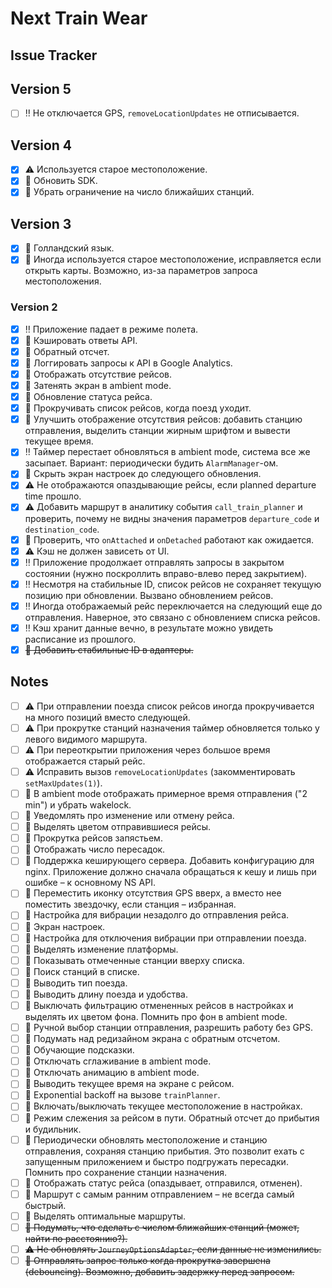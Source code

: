 # Next Train Wear

## Issue Tracker

## Version 5

* [ ] :bangbang: Не отключается GPS, `removeLocationUpdates` не отписывается.

## Version 4

* [x] :warning: Используется старое местоположение.
* [x] :thought_balloon: Обновить SDK.
* [x] :thought_balloon: Убрать ограничение на число ближайших станций.

## Version 3

* [x] :thought_balloon: Голландский язык.
* [x] :thought_balloon: Иногда используется старое местоположение, исправляется если открыть карты. Возможно, из-за параметров запроса местоположения.

### Version 2

* [x] :bangbang: Приложение падает в режиме полета.
* [x] :thought_balloon: Кэшировать ответы API.
* [x] :thought_balloon: Обратный отсчет.
* [x] :thought_balloon: Логгировать запросы к API в Google Analytics.
* [x] :thought_balloon: Отображать отсутствие рейсов.
* [x] :thought_balloon: Затенять экран в ambient mode.
* [x] :thought_balloon: Обновление статуса рейса.
* [x] :thought_balloon: Прокручивать список рейсов, когда поезд уходит.
* [x] :thought_balloon: Улучшить отображение отсутствия рейсов: добавить станцию отправления, выделить станции жирным шрифтом и вывести текущее время.
* [x] :bangbang: Таймер перестает обновляться в ambient mode, система все же засыпает. Вариант: периодически будить `AlarmManager`-ом.
* [x] :thought_balloon: Скрыть экран настроек до следующего обновления.
* [x] :warning: Не отображаются опаздывающие рейсы, если planned departure time прошло.
* [x] :warning: Добавить маршрут в аналитику события `call_train_planner` и проверить, почему не видны значения параметров `departure_code` и `destination_code`.
* [x] :thought_balloon: Проверить, что `onAttached` и `onDetached` работают как ожидается.
* [x] :warning: Кэш не должен зависеть от UI.
* [x] :bangbang: Приложение продолжает отправлять запросы в закрытом состоянии (нужно поскроллить вправо-влево перед закрытием).
* [x] :bangbang: Несмотря на стабильные ID, список рейсов не сохраняет текущую позицию при обновлении. Вызвано обновлением рейсов.
* [x] :bangbang: Иногда отображаемый рейс переключается на следующий еще до отправления. Наверное, это связано с обновлением списка рейсов.
* [x] :bangbang: Кэш хранит данные вечно, в результате можно увидеть расписание из прошлого.
* [x] ~~:thought_balloon: Добавить стабильные ID в адаптеры.~~

## Notes

* [ ] :warning: При отправлении поезда список рейсов иногда прокручивается на много позиций вместо следующей.
* [ ] :warning: При прокрутке станций назначения таймер обновляется только у левого видимого маршрута.
* [ ] :warning: При переоткрытии приложения через большое время отображается старый рейс.
* [ ] :warning: Исправить вызов `removeLocationUpdates` (закомментировать `setMaxUpdates(1)`).
* [ ] :thought_balloon: В ambient mode отображать примерное время отправления ("2 min") и убрать wakelock.
* [ ] :thought_balloon: Уведомлять про изменение или отмену рейса.
* [ ] :thought_balloon: Выделять цветом отправившиеся рейсы.
* [ ] :thought_balloon: Прокрутка рейсов запястьем.
* [ ] :thought_balloon: Отображать число пересадок.
* [ ] :thought_balloon: Поддержка кеширующего сервера. Добавить конфигурацию для nginx. Приложение должно сначала обращаться к кешу и лишь при ошибке – к основному NS API.
* [ ] :thought_balloon: Переместить иконку отсутствия GPS вверх, а вместо нее поместить звездочку, если станция – избранная.
* [ ] :thought_balloon: Настройка для вибрации незадолго до отправления рейса.
* [ ] :thought_balloon: Экран настроек.
* [ ] :thought_balloon: Настройка для отключения вибрации при отправлении поезда.
* [ ] :thought_balloon: Выделять изменение платформы.
* [ ] :thought_balloon: Показывать отмеченные станции вверху списка.
* [ ] :thought_balloon: Поиск станций в списке.
* [ ] :thought_balloon: Выводить тип поезда.
* [ ] :thought_balloon: Выводить длину поезда и удобства.
* [ ] :thought_balloon: Выключать фильтрацию отмененных рейсов в настройках и выделять их цветом фона. Помнить про фон в ambient mode.
* [ ] :thought_balloon: Ручной выбор станции отправления, разрешить работу без GPS.
* [ ] :thought_balloon: Подумать над редизайном экрана с обратным отсчетом.
* [ ] :thought_balloon: Обучающие подсказки.
* [ ] :thought_balloon: Отключать сглаживание в ambient mode.
* [ ] :thought_balloon: Отключать анимацию в ambient mode.
* [ ] :thought_balloon: Выводить текущее время на экране с рейсом.
* [ ] :thought_balloon: Exponential backoff на вызове `trainPlanner`.
* [ ] :thought_balloon: Включать/выключать текущее местоположение в настройках.
* [ ] :thought_balloon: Режим слежения за рейсом в пути. Обратный отсчет до прибытия и будильник.
* [ ] :thought_balloon: Периодически обновлять местоположение и станцию отправления, сохраняя станцию прибытия. Это позволит ехать с запущенным приложением и быстро подгружать пересадки. Помнить про сохранение станции назначения.
* [ ] :thought_balloon: Отображать статус рейса (опаздывает, отправился, отменен).
* [ ] :thought_balloon: Маршрут с самым ранним отправлением – не всегда самый быстрый.
* [ ] :thought_balloon: Выделять оптимальные маршруты.
* [ ] ~~:thought_balloon: Подумать, что сделать с числом ближайших станций (может, найти по расстоянию?).~~
* [ ] ~~:warning: Не обновлять `JourneyOptionsAdapter`, если данные не изменились.~~
* [ ] ~~:thought_balloon: Отправлять запрос только когда прокрутка завершена (debouncing). Возможно, добавить задержку перед запросом.~~

